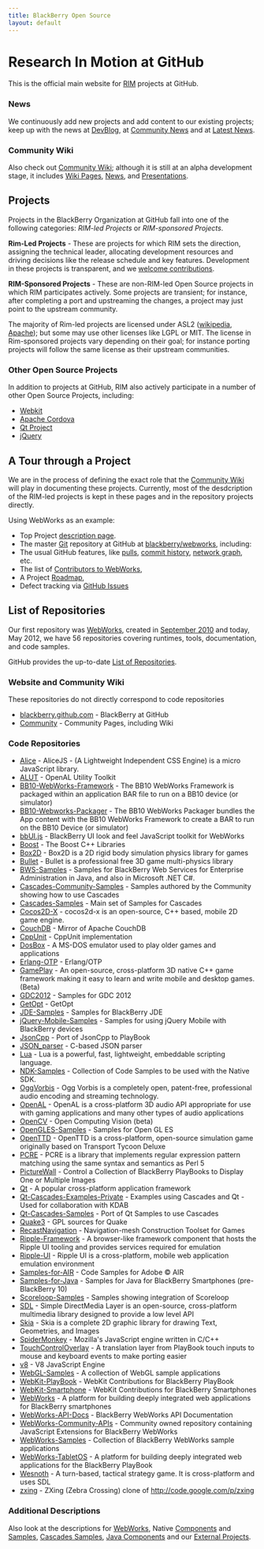 ```yaml
---
title: BlackBerry Open Source
layout: default
---
```


# Research In Motion at GitHub

This is the official main website for [RIM](http://rim.com) projects at GitHub.

### News

We continuously add new projects and add content to our existing projects;
keep up with the news at [DevBlog](http://devblog.blackberry.com/),
at [Community News](http://blackberry.github.com/Community/news/)
and at [Latest News](http://blackberry.github.com/Community/news/Latest_News.html).

### Community Wiki

Also check out [Community Wiki](http://blackberry.github.com/Community/); although it is still
at an alpha development stage, it includes
[Wiki Pages](http://blackberry.github.com/Community/All_Pages.html),
[News](http://blackberry.github.com/Community/news/index.html),
and
[Presentations](http://blackberry.github.com/Community/slides/All_Slides.html).

## Projects

Projects in the BlackBerry Organization at GitHub fall into one of the following categories:
*RIM-led Projects* or *RIM-sponsored Projects*.

**Rim-Led Projects** - These are projects for which RIM sets the direction,
assigning the technical leader, allocating development resources and driving decisions like
the release schedule and key features.
Development in these projects is transparent, and we [welcome contributions](howToContribute.html).

**RIM-Sponsored Projects** - These are non-RIM-led Open Source projects in which RIM participates actively.
Some projects are transient; for instance, after completing a port and upstreaming the changes,
a project may just point to the upstream community.

The majority of Rim-led projects are licensed under ASL2
([wikipedia](http://en.wikipedia.org/wiki/Apache_Software_License), [Apache](http://www.apache.org/licenses/));
but some may use other licenses like LGPL or MIT.  The license in Rim-sponsored projects vary depending
on their goal; for instance porting projects will follow the same license as their upstream communities.

### Other Open Source Projects

In addition to projects at GitHub, RIM also actively participate in a number of other Open Source Projects, including:
* [Webkit](http://webkit.org)
* [Apache Cordova](http://incubator.apache.org/cordova/)
* [Qt Project](http://qt-project.org/)
* [jQuery](http://jquery.com)

## A Tour through a Project

We are in the process of defining the exact role that
the [Community Wiki](http://blackberry.github.com/Community/) will play in documenting these projects.
Currently, most of the desdcription of the RIM-led projects is kept in these pages and in the repository projects
directly.

Using WebWorks as an example:

* Top Project [description page](webworks/index.html).
* The master [Git](http://en.wikipedia.org/wiki/Git_%28software%29) repository at GitHub at [blackberry/webworks](http://github.com/blackberry/WebWorks), including:
* The usual GitHub features, like [pulls](https://github.com/blackberry/WebWorks/pulls), [commit history](https://github.com/blackberry/WebWorks/commits/master), [network graph](https://github.com/blackberry/WebWorks/network), etc.
* The list of [Contributors to WebWorks](https://github.com/blackberry/WebWorks/contributors),
* A Project [Roadmap](https://github.com/blackberry/WebWorks/issues/milestones),
* Defect tracking via [GitHub Issues](https://github.com/blackberry/WebWorks/issues)

## List of Repositories

Our first repository
was [WebWorks](https://github.com/blackberry/WebWorks/commit/1a7373cb155756fb6be7ccce893d6d790ec10abf),
created in [September 2010](http://devblog.blackberry.com/2010/09/blackberry-webworks-and-the-open-source-community/) and
today, May 2012, we have 56 repositories covering runtimes, tools, documentation, and code samples.

GitHub provides the up-to-date [List of Repositories](https://github.com/blackberry/repositories).

### Website and Community Wiki

These repositories do not directly correspond to code repositories

* [blackberry.github.com](http://github.com/blackberry/blackberry.github.com) - BlackBerry at GitHub
* [Community](http://github.com/blackberry/Community) - Community Pages, including Wiki

### Code Repositories

* [Alice](http://github.com/blackberry/Alice) - AliceJS - (A Lightweight Independent CSS Engine) is a micro JavaScript library.
* [ALUT](http://github.com/blackberry/ALUT) - OpenAL Utility Toolkit
* [BB10-WebWorks-Framework](http://github.com/blackberry/BB10-WebWorks-Framework) - The BB10 WebWorks Framework is packaged within an application BAR file to run on a BB10 device (or simulator)
* [BB10-Webworks-Packager](http://github.com/blackberry/BB10-Webworks-Packager) - The BB10 WebWorks Packager bundles the App content with the BB10 WebWorks Framework to create a BAR to run on the BB10 Device (or simulator)
* [bbUI.js](http://github.com/blackberry/bbUI.js) - BlackBerry UI look and feel JavaScript toolkit for WebWorks
* [Boost](http://github.com/blackberry/Boost) - The Boost C++ Libraries
* [Box2D](http://github.com/blackberry/Box2D) - Box2D is a 2D rigid body simulation physics library for games
* [Bullet](http://github.com/blackberry/Bullet) - Bullet is a professional free 3D game multi-physics library
* [BWS-Samples](http://github.com/blackberry/BWS-Samples) - Samples for BlackBerry Web Services for Enterprise Administration in Java, and also in Microsoft .NET C#.
* [Cascades-Community-Samples](http://github.com/blackberry/Cascades-Community-Samples) - Samples authored by the Community showing how to use Cascades
* [Cascades-Samples](http://github.com/blackberry/Cascades-Samples) - Main set of Samples for Cascades
* [Cocos2D-X](http://github.com/blackberry/Cocos2D-X) - cocos2d-x is an open-source, C++ based, mobile 2D game engine.
* [CouchDB](http://github.com/blackberry/CouchDB) - Mirror of Apache CouchDB
* [CppUnit](http://github.com/blackberry/CppUnit) - CppUnit implementation
* [DosBox](http://github.com/blackberry/DosBox) - A MS-DOS emulator used to play older games and applications
* [Erlang-OTP](http://github.com/blackberry/Erlang-OTP) - Erlang/OTP
* [GamePlay](http://github.com/blackberry/GamePlay) - An open-source, cross-platform 3D native C++ game framework making it easy to learn and write mobile and desktop games. (Beta)
* [GDC2012](http://github.com/blackberry/GDC2012) - Samples for GDC 2012
* [GetOpt](http://github.com/blackberry/GetOpt) - GetOpt
* [JDE-Samples](http://github.com/blackberry/JDE-Samples) - Samples for BlackBerry JDE
* [jQuery-Mobile-Samples](http://github.com/blackberry/jQuery-Mobile-Samples) - Samples for using jQuery Mobile with BlackBerry devices
* [JsonCpp](http://github.com/blackberry/JsonCpp) - Port of JsonCpp to PlayBook
* [JSON_parser](http://github.com/blackberry/JSON_parser) - C-based JSON parser
* [Lua](http://github.com/blackberry/Lua) - Lua is a powerful, fast, lightweight, embeddable scripting language.
* [NDK-Samples](http://github.com/blackberry/NDK-Samples) - Collection of Code Samples to be used with the Native SDK.
* [OggVorbis](http://github.com/blackberry/OggVorbis) - Ogg Vorbis is a completely open, patent-free, professional audio encoding and streaming technology.
* [OpenAL](http://github.com/blackberry/OpenAL) - OpenAL is a cross-platform 3D audio API appropriate for use with gaming applications and many other types of audio applications
* [OpenCV](http://github.com/blackberry/OpenCV) - Open Computing Vision (beta)
* [OpenGLES-Samples](http://github.com/blackberry/OpenGLES-Samples) - Samples for Open GL ES
* [OpenTTD](http://github.com/blackberry/OpenTTD) - OpenTTD is a cross-platform, open-source simulation game originally based on Transport Tycoon Deluxe
* [PCRE](http://github.com/blackberry/PCRE) - PCRE is a library that implements regular expression pattern matching using the same syntax and semantics as Perl 5
* [PictureWall](http://github.com/blackberry/PictureWall) - Control a Collection of BlackBerry PlayBooks to Display One or Multiple Images
* [Qt](http://github.com/blackberry/Qt) - A popular cross-platform application framework
* [Qt-Cascades-Examples-Private](http://github.com/blackberry/Qt-Cascades-Examples-Private) - Examples using Cascades and Qt - Used for collaboration with KDAB
* [Qt-Cascades-Samples](http://github.com/blackberry/Qt-Cascades-Samples) - Port of Qt Samples to use Cascades
* [Quake3](http://github.com/blackberry/Quake3) - GPL sources for Quake
* [RecastNavigation](http://github.com/blackberry/RecastNavigation) - Navigation-mesh Construction Toolset for Games
* [Ripple-Framework](http://github.com/blackberry/Ripple-Framework) - A browser-like framework component that hosts the Ripple UI tooling and provides services required for emulation
* [Ripple-UI](http://github.com/blackberry/Ripple-UI) - Ripple UI is a cross-platform, mobile web application emulation environment
* [Samples-for-AIR](http://github.com/blackberry/Samples-for-AIR) - Code Samples for Adobe ©  AIR
* [Samples-for-Java](http://github.com/blackberry/Samples-for-Java) - Samples for Java for BlackBerry Smartphones (pre-BlackBerry 10)
* [Scoreloop-Samples](http://github.com/blackberry/Scoreloop-Samples) - Samples showing integration of Scoreloop
* [SDL](http://github.com/blackberry/SDL) - Simple DirectMedia Layer is an open-source, cross-platform multimedia library designed to provide a low level API
* [Skia](http://github.com/blackberry/Skia) - Skia is a complete 2D graphic library for drawing Text, Geometries, and Images
* [SpiderMonkey](http://github.com/blackberry/SpiderMonkey) - Mozilla's JavaScript engine written in C/C++
* [TouchControlOverlay](http://github.com/blackberry/TouchControlOverlay) - A translation layer from PlayBook touch inputs to mouse and keyboard events to make porting easier
* [v8](http://github.com/blackberry/v8) - V8 JavaScript Engine
* [WebGL-Samples](http://github.com/blackberry/WebGL-Samples) - A collection of WebGL sample applications
* [WebKit-PlayBook](http://github.com/blackberry/WebKit-PlayBook) - WebKit Contributions for BlackBerry PlayBook
* [WebKit-Smartphone](http://github.com/blackberry/WebKit-Smartphone) - WebKit Contributions for BlackBerry Smartphones
* [WebWorks](http://github.com/blackberry/WebWorks) - A platform for building deeply integrated web applications for BlackBerry smartphones
* [WebWorks-API-Docs](http://github.com/blackberry/WebWorks-API-Docs) - BlackBerry WebWorks API Documentation
* [WebWorks-Community-APIs](http://github.com/blackberry/WebWorks-Community-APIs) - Community owned repository containing JavaScript Extensions for BlackBerry WebWorks
* [WebWorks-Samples](http://github.com/blackberry/WebWorks-Samples) - Collection of BlackBerry WebWorks sample applications
* [WebWorks-TabletOS](http://github.com/blackberry/WebWorks-TabletOS) - A platform for building deeply integrated web applications for the BlackBerry PlayBook
* [Wesnoth](http://github.com/blackberry/Wesnoth) - A turn-based, tactical strategy game. It is cross-platform and uses SDL
* [zxing](http://github.com/blackberry/zxing) - ZXing (Zebra Crossing) clone of http://code.google.com/p/zxing

### Additional Descriptions

Also look at the descriptions for [WebWorks](webworks/index.html), Native [Components](ndk/components.html) and [Samples](ndk/samples.html), [Cascades Samples](cascades/samples.html), [Java Components](java/index.hmtl) and our
[External Projects](externalProjects.html).


